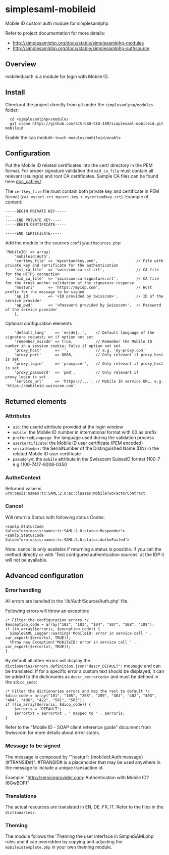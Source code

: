 simplesaml-mobileid
===================

Mobile ID custom auth module for simplesamlphp

Refer to project documentation for more details:
 * http://simplesamlphp.org/docs/stable/simplesamlphp-modules
 * http://simplesamlphp.org/docs/stable/simplesamlphp-authsource

## Overview

mobileid:auth is a module for login with Mobile ID. 


## Install

Checkout the project directly from git under the `simplesamlphp/modules` folder:
```
  cd <simplesamlphp>/modules
  git clone https://github.com/SCS-CBU-CED-IAM/simplesaml-mobileid.git mobileid
```

Enable the cas module:
  `touch modules/mobileid/enable`


## Configuration

Put the Mobile ID related certificates into the cert/ directory in the PEM format. For proper signature validation the `mid_ca_file` must contain all relevant issuing(s) and root CA certificates. Sample CA files can be found here [doc_cafiles/](doc_cafiles).

The `certkey_file` file must contain both private key and certificate in PEM format (`cat mycert.crt mycert.key > mycertandkey.crt`). Example of content:
````
-----BEGIN PRIVATE KEY-----
...
-----END PRIVATE KEY-----
-----BEGIN CERTIFICATE-----
...
-----END CERTIFICATE-----
````

Add the module in the sources `config/authsources.php`:

```
'MobileID' => array(
    'mobileid:Auth',
    'certkey_file' => 'mycertandkey.pem',                 // File with private key and certificate for the authentication
    'ssl_ca_file'  => 'swisscom-ca-ssl.crt',              // CA file for the HTTPS connection
    'mid_ca_file'  => 'swisscom-ca-signature.crt',        // CA file for the trust anchor validation of the signature response
    'hosturi'      => 'https://myidp.com',                // Host prefix for the message to be signed
    'ap_id'        => '<ID provided by Swisscom>',        // ID of the service provider
    'ap_pwd'       => '<Password provided by Swisscom>',  // Password of the service provider
    ),
```

Optional configuration elements
```
    'default_lang'    => 'en|de|..',    // Default language of the signature request; en if option not set
    'remember_msisdn' => true,          // Remember the Mobile ID number in a session cookie; false if option not set
    'proxy_host'      => '',            // e.g. 'my-proxy.com'
    'proxy_port'      => 8080,          // Only relevant if proxy_host is set
    'proxy_login'     => 'proxyuser',   // Only relevant if proxy_host is set
    'proxy_password'  => 'pwd',         // Only relevant if proxy_login is set
    'service_url'     => 'https://...', // Mobile ID service URL, e.g. 'https://mobileid.swisscom.com'
```

## Returned elements

### Attributes

* `uid`:                  the userid attribute provided at the login window
* `mobile`:               the Mobile ID number in international format with 00 as prefix
* `preferredLanguage`:    the language used during the validation process
* `userCertificate`:      the Mobile ID user certificate (PEM encoded)
* `serialNumber`:         the SerialNumber of the Distinguished Name (DN) in the related Mobile ID user certificate
* `pseudonym`:            the `mobile` attribute in the Swisscom SuisseID format 1100-7<mobile> e.g 1100-7417-9208-0350


### AuthnContext

Returned value is `urn:oasis:names:tc:SAML:2.0:ac:classes:MobileTwoFactorContract`

### Cancel

Will return a Status with following status Codes:
````
<samlp:StatusCode Value="urn:oasis:names:tc:SAML:2.0:status:Responder">
<samlp:StatusCode Value="urn:oasis:names:tc:SAML:2.0:status:AuthnFailed">
````

Note: cancel is only available if returning a status is possible. If you call the method directly or with 'Test configured authentication sources' at the IDP it will not be available.

## Advanced configuration

### Error handling
All errors are handled in the 'lib/Auth/Source/Auth.php' file.

Following errors will throw an exception:  
````
/* Filter the configuration errors */
$exception_code = array("102", "103", "104", "107", "108", "109");
if (in_array($erroris, $exception_code)) {
  SimpleSAML_Logger::warning('MobileID: error in service call ' . var_export($errortxt, TRUE));
  throw new Exception('MobileID: error in service call ' . var_export($errortxt, TRUE));
}
````

By default all other errors will display the `dictionaries/errors.definition.json:"descr_DEFAULT":` message and can be translated. If for a specific error a custom text should be displayed, it can be added to the dictionaries as `descr_<errorcode>` and must be defined in the `$dico_code`:  
````
/* Filter the dictionaries errors and map the rest to default */
$dico_code = array("101", "105", "208", "209", "401", "402", "403", "404", "406", "422", "501", "503");
if (!in_array($erroris, $dico_code)) {
	$erroris = 'DEFAULT';
	$errortxt = $errortxt . ' mapped to ' . $erroris;
}
````

Refer to the "Mobile ID - SOAP client reference guide" document from Swisscom for more details about error states.

### Message to be signed

The message is composed by "'hosturi': {mobileid:Auth:message} (#TRANSID#)". #TRANSID# is a placeholder that may be used anywhere in the message to include a unique transaction id.

Example: "http://serviceprovider.com: Authentication with Mobile ID? (6GwBOP)"

### Translations

The actual resources are translated in EN, DE, FR, IT. Refer to the files in the `dictionaries/`.

### Theming

The module follows the 'Theming the user interface in SimpleSAMLphp' rules and it can overridden by copying and adjusting the `mobileidtemplate.php` in your own theming module.
